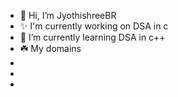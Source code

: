- 👋 Hi, I’m JyothishreeBR
- ✨ I'm currently working on DSA in c
- 🌱 I’m currently learning DSA in c++
  <br>
- ☘️ My domains
- 
- 
- 
  

<!---
JyothishreeBR/JyothishreeBR is a ✨ special ✨ repository because its `README.md` (this file) appears on your GitHub profile.
You can click the Preview link to take a look at your changes.
--->
